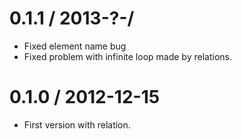 0.1.1 / 2013-?-/
==================

  * Fixed element name bug
  * Fixed problem with infinite loop made by relations.

0.1.0 / 2012-12-15
==================

  * First version with relation.
